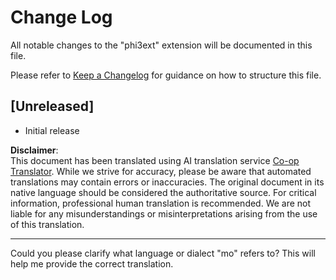 <!--
CO_OP_TRANSLATOR_METADATA:
{
  "original_hash": "dbb0b6218ce5f9cf0ede8f4201f6ad58",
  "translation_date": "2025-05-07T15:19:37+00:00",
  "source_file": "code/07.Lab/01/AIPC/extensions/phi3ext/CHANGELOG.md",
  "language_code": "mo"
}
-->
# Change Log

All notable changes to the "phi3ext" extension will be documented in this file.

Please refer to [Keep a Changelog](http://keepachangelog.com/) for guidance on how to structure this file.

## [Unreleased]

- Initial release

**Disclaimer**:  
This document has been translated using AI translation service [Co-op Translator](https://github.com/Azure/co-op-translator). While we strive for accuracy, please be aware that automated translations may contain errors or inaccuracies. The original document in its native language should be considered the authoritative source. For critical information, professional human translation is recommended. We are not liable for any misunderstandings or misinterpretations arising from the use of this translation.

---

Could you please clarify what language or dialect "mo" refers to? This will help me provide the correct translation.